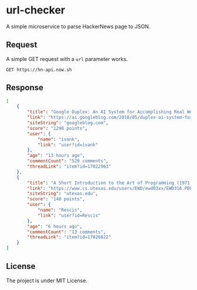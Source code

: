 # url-checker
A simple microservice to parse HackerNews page to JSON.


## Request
A simple GET request with a `url` parameter works.
```http
GET https://hn-api.now.sh
```

## Response
```json
[
	{
		"title": "Google Duplex: An AI System for Accomplishing Real World Tasks Over the Phone",
		"link": "https://ai.googleblog.com/2018/05/duplex-ai-system-for-natural-conversation.html",
		"siteString": "googleblog.com",
		"score": "1298 points",
		"user": {
			"name": "ivank",
			"link": "user?id=ivank"
		},
		"age": "13 hours ago",
		"commentCount": "529 comments",
		"threadLink": "item?id=17022963"
	},
	{
		"title": "A Short Introduction to the Art of Programming (1971) [pdf]",
		"link": "https://www.cs.utexas.edu/users/EWD/ewd03xx/EWD316.PDF",
		"siteString": "utexas.edu",
		"score": "140 points",
		"user": {
			"name": "Rescis",
			"link": "user?id=Rescis"
		},
		"age": "6 hours ago",
		"commentCount": "13 comments",
		"threadLink": "item?id=17026822"
	}
]
```

## License
The project is under MIT License.
